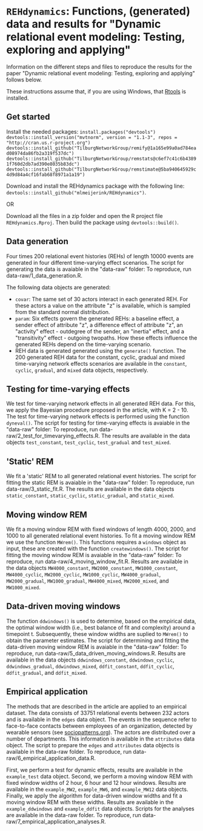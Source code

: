 # `REHdynamics`: Functions, (generated) data and results for "Dynamic relational event modeling: Testing, exploring and applying"

Information on the different steps and files to reproduce the results for 
the paper "Dynamic relational event modeling: Testing, exploring and applying"
follows below. 

These instructions assume that, if you are using Windows, that 
[Rtools](https://cran.r-project.org/bin/windows/Rtools/) is installed. 

## Get started
Install the needed packages:
`install.packages("devtools")`
`devtools::install_version("mvtnorm", version = "1.1-3", repos = "http://cran.us.r-project.org")`
`devtools::install_github("TilburgNetworkGroup/remify@1a165e99a0ad784ead08974da86fb2a319f537dc")`
`devtools::install_github("TilburgNetworkGroup/remstats@c6ef7c41c6b43891f760d2db7ad390e8035b83dc")`
`devtools::install_github("TilburgNetworkGroup/remstimate@5ba940645929c4d9d84a4cf16fab68f8971a1a19")`

Download and install the REHdynamics package with the following line:
`devtools::install_github("mlmeijerink/REHdynamics")`.

OR 

Download all the files in a zip folder and open the R project file
`REHdynamics.Rproj`. Then build the package using `devtools::build()`. 

## Data generation 
Four times 200 relational event histories (REHs) of length 10000 events are 
generated in four different time-varying effect scenarios. The script for
generating the data is avaiable in the "data-raw" folder: To reproduce, run
data-raw/1_data_generation.R. 

The following data objects are generated: 
- `covar`: The same set of 30 actors interact in each generated REH. For these 
actors a value on the attribute "z" is available, which is sampled from the 
standard normal distribution. 
- `param`: Six effects govern the generated REHs: a baseline effect, a sender 
effect of attribute "z", a difference effect of attribute "z", an "activity" 
effect - outdegree of the sender, an "inertia" effect, and a "transitivity" 
effect - outgoing twopaths. How these effects influence the generated REHs 
depend on the time-varying scenario. 
- REH data is generated generated using the `generate()` function. The 200 
generated REH data for the constant, cyclic, gradual and mixed time-varying
network effects scenarios are available in the `constant`, `cyclic`, `gradual`,
and `mixed` data objects, respectively. 

## Testing for time-varying effects
We test for time-varying network effects in all generated REH data. For this, 
we apply the Bayesian procedure proposed in the article, with K = 2 - 10. The 
test for time-varying network effects is performed using the function 
`dyneval()`. The script for testing for time-varying effects is avaiable in the "data-raw" 
folder: To reproduce, run data-raw/2_test_for_timevarying_effects.R.  The results 
are available in the data objects `test_constant`, `test_cyclic`, `test_gradual` 
and `test_mixed`. 

## 'Static' REM
We fit a 'static' REM to all generated relational event histories. The script for 
fitting the static REM is avaiable in the "data-raw" folder: To reproduce, 
run data-raw/3_static_fit.R. The results are available in the data objects
`static_constant`, `static_cyclic`, `static_gradual`, and `static_mixed`.

## Moving window REM 
We fit a moving window REM with fixed windows of length 4000, 2000, and 1000 to
all generated relational event histories. To fit a moving window REM we use the
function `MWrem()`. This functions requires a `windows` object as input, these
are created with the function `createwindows()`. The script for fitting the 
moving window REM is avaiable in the "data-raw" folder: To reproduce, 
run data-raw/4_moving_window_fit.R. Results are available in the data 
objects `MW4000_constant`, `MW2000_constant`, `MW1000_constant`, 
`MW4000_cyclic`, `MW2000_cyclic`, `MW1000_cyclic`, 
`MW4000_gradual`, `MW2000_gradual`, `MW1000_gradual`, 
`MW4000_mixed`, `MW2000_mixed`, and `MW1000_mixed`.

## Data-driven moving windows 
The function `ddwindows()` is used to determine, based on the empirical data,
the optimal window width (i.e., best balance of fit and complexity) around a 
timepoint t. Subsequently, these window widths are suplied to `MWrem()` to 
obtain the parameter estimates. The script for determining and fitting the 
data-driven moving window REM is avaiable in the "data-raw" folder: To reproduce, 
run data-raw/5_data_driven_moving_windows.R. Results are available in the data 
objects `ddwindows_constant`, `ddwindows_cyclic`, `ddwindows_gradual`, 
`ddwindows_mixed`, `ddfit_constant`, `ddfit_cyclic`, `ddfit_gradual`, and 
`ddfit_mixed`.

## Empirical application
The methods that are described in the article are applied to an 
empirical dataset. The data consists of 33751 relational events between 232 
actors and is available in the `edges` data object. The events in the 
sequence refer to face-to-face contacts between employees of an organization, 
detected by wearable sensors 
(see [sociopatterns.org](http://www.sociopatterns.org/)). The actors are 
distributed over a number of departments. This information is available in the 
`attributes` data object. The script to prepare the `edges` and `attributes` 
data objects is available in the data-raw folder. To reproduce, 
run data-raw/6_empirical_application_data.R.

First, we perform a test for dynamic effects, results are available in the 
`example_test` data object. Second, we perform a moving window REM with fixed 
window widths of 2 hour, 6 hour and 12 hour windows. Results are available in 
the `example_MW2`, `example_MW6`, and `example_MW12` data objects. Finally, we 
apply the algorithm for data-driven window widths and fit a moving window REM 
with these widths. Results are available in the `example_ddwindows` and 
`example_ddfit` data objects. Scripts for the analyses are available in the
data-raw folder. To reproduce, run data-raw/7_empirical_application_analyses.R.
